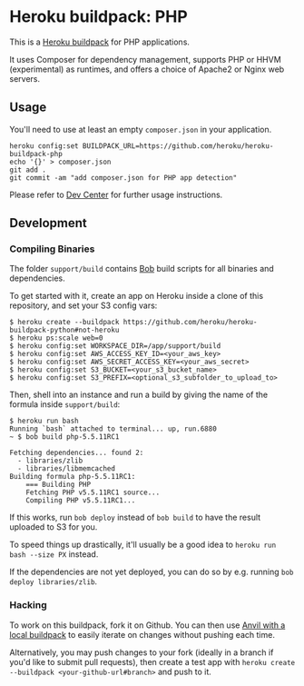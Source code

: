 # Heroku buildpack: PHP

This is a [Heroku buildpack](http://devcenter.heroku.com/articles/buildpacks) for PHP applications.

It uses Composer for dependency management, supports PHP or HHVM (experimental) as runtimes, and offers a choice of Apache2 or Nginx web servers.

## Usage

You'll need to use at least an empty `composer.json` in your application.

    heroku config:set BUILDPACK_URL=https://github.com/heroku/heroku-buildpack-php
    echo '{}' > composer.json
    git add .
    git commit -am "add composer.json for PHP app detection"


Please refer to [Dev Center](https://devcenter.heroku.com/categories/php) for further usage instructions.

## Development

### Compiling Binaries

The folder `support/build` contains [Bob](http://github.com/kennethreitz/bob-builder) build scripts for all binaries and dependencies.

To get started with it, create an app on Heroku inside a clone of this repository, and set your S3 config vars:

```term
$ heroku create --buildpack https://github.com/heroku/heroku-buildpack-python#not-heroku
$ heroku ps:scale web=0
$ heroku config:set WORKSPACE_DIR=/app/support/build
$ heroku config:set AWS_ACCESS_KEY_ID=<your_aws_key>
$ heroku config:set AWS_SECRET_ACCESS_KEY=<your_aws_secret>
$ heroku config:set S3_BUCKET=<your_s3_bucket_name>
$ heroku config:set S3_PREFIX=<optional_s3_subfolder_to_upload_to>
```

Then, shell into an instance and run a build by giving the name of the formula inside `support/build`:

```term
$ heroku run bash
Running `bash` attached to terminal... up, run.6880
~ $ bob build php-5.5.11RC1

Fetching dependencies... found 2:
  - libraries/zlib
  - libraries/libmemcached
Building formula php-5.5.11RC1:
    === Building PHP
    Fetching PHP v5.5.11RC1 source...
    Compiling PHP v5.5.11RC1...
```

If this works, run `bob deploy` instead of `bob build` to have the result uploaded to S3 for you.

To speed things up drastically, it'll usually be a good idea to `heroku run bash --size PX` instead.

If the dependencies are not yet deployed, you can do so by e.g. running `bob deploy libraries/zlib`.

### Hacking

To work on this buildpack, fork it on Github. You can then use [Anvil with a local buildpack](https://github.com/heroku/anvil-cli#iterate-on-buildpacks-without-pushing-to-github) to easily iterate on changes without pushing each time.

Alternatively, you may push changes to your fork (ideally in a branch if you'd like to submit pull requests), then create a test app with `heroku create --buildpack <your-github-url#branch>` and push to it.
